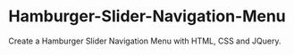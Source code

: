 # Hamburger-Slider-Navigation-Menu
Create a Hamburger Slider Navigation Menu with HTML, CSS and JQuery.
